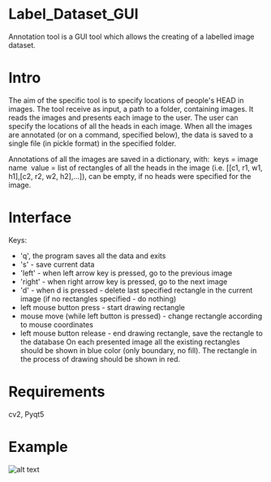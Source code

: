 # Label_Dataset_GUI
Annotation tool is a GUI tool which allows the creating of a labelled image dataset.


# Intro
The aim of the specific tool is to specify locations of people's HEAD in images.
The tool receive as input, a path to a folder, containing images. It reads the
images and presents each image to the user. The user can specify the locations of
all the heads in each image. When all the images are annotated (or on a command,
specified below), the data is saved to a single file (in pickle format) in the specified folder.

Annotations of all the images are saved in a dictionary, with: 
keys = image name 
value = list of rectangles of all the heads in the image (i.e. [[c1, r1, w1, h1],[c2, r2,
w2, h2],...]), can be empty, if no heads were specified for the image.


# Interface
Keys:
- 'q', the program saves all the data and exits
- 's' - save current data
- 'left' - when left arrow key is pressed, go to the previous image
- 'right' - when right arrow key is pressed, go to the next image
- 'd' - when d is pressed - delete last specified rectangle in the current image (if no
rectangles specified - do nothing)
- left mouse button press - start drawing rectangle
- mouse move (while left button is pressed) - change rectangle according to mouse
coordinates
- left mouse button release - end drawing rectangle, save the rectangle to the
database
On each presented image all the existing rectangles should be shown in blue color
(only boundary, no fill). The rectangle in the process of drawing should be shown in
red.

# Requirements 
cv2, Pyqt5

# Example 

![alt text](https://i.ibb.co/q56PCR8/Screenshot-2021-07-29-011834.png)



